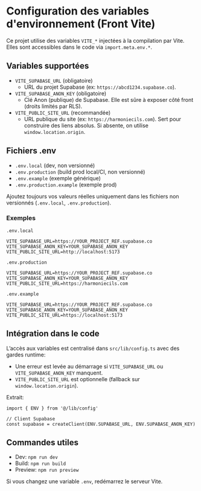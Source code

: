 # Configuration des variables d'environnement (Front Vite)

Ce projet utilise des variables `VITE_*` injectées à la compilation par Vite. Elles sont accessibles dans le code via `import.meta.env.*`.

## Variables supportées

- `VITE_SUPABASE_URL` (obligatoire)
  - URL du projet Supabase (ex: `https://abcd1234.supabase.co`).
- `VITE_SUPABASE_ANON_KEY` (obligatoire)
  - Clé Anon (publique) de Supabase. Elle est sûre à exposer côté front (droits limités par RLS).
- `VITE_PUBLIC_SITE_URL` (recommandée)
  - URL publique du site (ex: `https://harmoniecils.com`). Sert pour construire des liens absolus. Si absente, on utilise `window.location.origin`.

## Fichiers .env

- `.env.local` (dev, non versionné)
- `.env.production` (build prod local/CI, non versionné)
- `.env.example` (exemple générique)
- `.env.production.example` (exemple prod)

Ajoutez toujours vos valeurs réelles uniquement dans les fichiers non versionnés (`.env.local`, `.env.production`).

### Exemples

`.env.local`
```
VITE_SUPABASE_URL=https://YOUR_PROJECT_REF.supabase.co
VITE_SUPABASE_ANON_KEY=YOUR_SUPABASE_ANON_KEY
VITE_PUBLIC_SITE_URL=http://localhost:5173
```

`.env.production`
```
VITE_SUPABASE_URL=https://YOUR_PROJECT_REF.supabase.co
VITE_SUPABASE_ANON_KEY=YOUR_SUPABASE_ANON_KEY
VITE_PUBLIC_SITE_URL=https://harmoniecils.com
```

`.env.example`
```
VITE_SUPABASE_URL=https://YOUR_PROJECT_REF.supabase.co
VITE_SUPABASE_ANON_KEY=YOUR_SUPABASE_ANON_KEY
VITE_PUBLIC_SITE_URL=https://localhost:5173
```

## Intégration dans le code

L’accès aux variables est centralisé dans `src/lib/config.ts` avec des gardes runtime:
- Une erreur est levée au démarrage si `VITE_SUPABASE_URL` ou `VITE_SUPABASE_ANON_KEY` manquent.
- `VITE_PUBLIC_SITE_URL` est optionnelle (fallback sur `window.location.origin`).

Extrait:
```
import { ENV } from '@/lib/config'

// Client Supabase
const supabase = createClient(ENV.SUPABASE_URL, ENV.SUPABASE_ANON_KEY)
```

## Commandes utiles

- Dev: `npm run dev`
- Build: `npm run build`
- Preview: `npm run preview`

Si vous changez une variable `.env`, redémarrez le serveur Vite.
